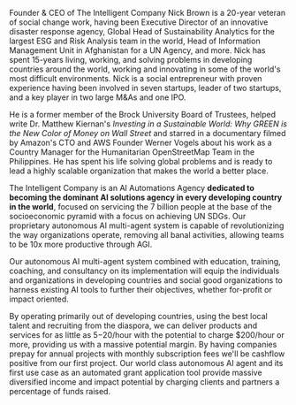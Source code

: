 Founder & CEO of The Intelligent Company Nick Brown is a 20-year veteran of social change work, having been Executive Director of an innovative disaster response agency, Global Head of Sustainability Analytics for the largest ESG and Risk Analysis team in the world, Head of Information Management Unit in Afghanistan for a UN Agency, and more. Nick has spent 15-years living, working, and solving problems in developing countries around the world, working and innovating in some of the world's most difficult environments. Nick is a social entrepreneur with proven experience having been involved in seven startups, leader of two startups, and a key player in two large M&As and one IPO.

He is a former member of the Brock University Board of Trustees, helped write Dr. Matthew Kiernan's *Investing in a Sustainable World: Why GREEN is the New Color of Money on Wall Street* and starred in a documentary filmed by Amazon's CTO and AWS Founder Werner Vogels about his work as a Country Manager for the Humanitarian OpenStreetMap Team in the Philippines. He has spent his life solving global problems and is ready to lead a highly scalable organization that makes the world a better place.

The Intelligent Company is an AI Automations Agency **dedicated to becoming the dominant AI solutions agency in every developing country in the world**, focused on servicing the 7 billion people at the base of the socioeconomic pyramid with a focus on achieving UN SDGs. Our proprietary autonomous AI multi-agent system is capable of revolutionizing the way organizations operate, removing all banal activities, allowing teams to be 10x more productive through AGI.

Our autonomous AI multi-agent system combined with education, training, coaching, and consultancy on its implementation will equip the individuals and organizations in developing countries and social good organizations to harness existing AI tools to further their objectives, whether for-profit or impact oriented.

By operating primarily out of developing countries, using the best local talent and recruiting from the diaspora, we can deliver products and services for as little as $5-$20/hour with the potential to charge $200/hour or more, providing us with a massive potential margin. By having companies prepay for annual projects with monthly subscription fees we'll be cashflow positive from our first project. Our world class autonomous AI agent and its first use case as an automated grant application tool provide massive diversified income and impact potential by charging clients and partners a percentage of funds raised.

